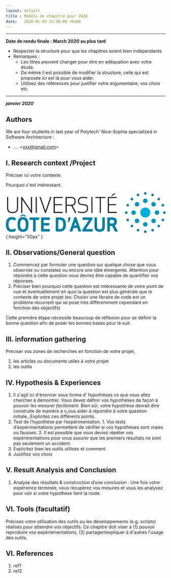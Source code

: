 ```yaml
---
layout: default
title : Modèle de chapitre pour 2020
date:   2020-01-03 22:00:00 +0100
---
```


---
**Date de rendu finale : March 2020 au plus tard**

- Respecter la structure pour que les chapitres soient bien indépendants
- Remarques :
    - Les titres peuvent changer pour etre en adéquation avec votre étude.
    - De même il est possible de modifier la structure, celle qui est proposée ici est là pour vous aider.
    - Utilisez des références pour justifier votre argumentaire, vos choix etc.
---

**_janvier 2020_**

## Authors

We are four students in last year of Polytech' Nice-Sophia specialized in Software Architecture :

* .... &lt;xxx@gmail.com&gt;

## I. Research context /Project

Préciser ici votre contexte.

Pourquoi c'est intéressant.

![Figure 1: Logo UCA](../assets/model/UCAlogoQlarge.png){:height="50px" }


## II. Observations/General question

1. Commencez par formuler une question sur quelque chose que vous observez ou constatez ou encore une idée émergente. Attention pour répondre à cette question vous devrez être capable de quantifier vos réponses.
2. Préciser bien pourquoi cette question est intéressante de votre point de vue et éventuellement en quoi la question est plus générale que le contexte de votre projet \(ex: Choisir une libraire de code est un problème récurrent qui se pose très différemment cependant en fonction des objectifs\)

Cette première étape nécessite beaucoup de réflexion pour se définir la bonne question afin de poser les bonnes bases pour la suit.

## III. information gathering

Préciser vos zones de recherches en fonction de votre projet,

1. les articles ou documents utiles à votre projet
2. les outils
 
## IV. Hypothesis & Experiences

1. Il s'agit ici d'énoncer sous forme d' hypothèses ce que vous allez chercher à démontrer. Vous devez définir vos hypothèses de façon à pouvoir les _mesurer facilement._ Bien sûr, votre hypothèse devrait être construite de manière à v_ous aider à répondre à votre question initiale_.Explicitez ces différents points.
2. Test de l’hypothèse par l’expérimentation. 1. Vos tests d’expérimentations permettent de vérifier si vos hypothèses sont vraies ou fausses. 2. Il est possible que vous deviez répéter vos expérimentations pour vous assurer que les premiers résultats ne sont pas seulement un accident.
3. Explicitez bien les outils utilisés et comment.
4. Justifiez vos choix

## V. Result Analysis and Conclusion

1. Analyse des résultats & construction d’une conclusion : Une fois votre expérience terminée, vous récupérez vos mesures et vous les analysez pour voir si votre hypothèse tient la route. 

## VI. Tools \(facultatif\)

Précisez votre utilisation des outils ou les développements \(e.g. scripts\) réalisés pour atteindre vos objectifs. Ce chapitre doit viser à \(1\) pouvoir reproduire vos expériementations, \(2\) partager/expliquer à d'autres l'usage des outils.

## VI. References

1. ref1
1. ref2
